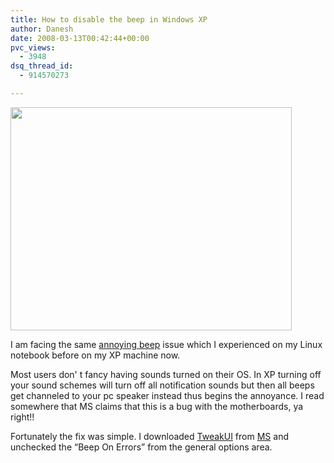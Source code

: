 ```yaml
---
title: How to disable the beep in Windows XP
author: Danesh
date: 2008-03-13T00:42:44+00:00
pvc_views:
  - 3948
dsq_thread_id:
  - 914570273

---
```

<img loading="lazy" src="http://farm3.static.flickr.com/2262/2328065253_3ee512fbee_o.jpg" height="357" width="450" />

I am facing the same [annoying beep][1] issue which I experienced on my Linux notebook before on my XP machine now.

Most users don' t fancy having sounds turned on their OS. In XP turning off your sound schemes will turn off all notification sounds but then all beeps get channeled to your pc speaker instead thus begins the annoyance. I read somewhere that MS claims that this is a bug with the motherboards, ya right!!

Fortunately the fix was simple. I downloaded [TweakUI][2] from [MS][3] and unchecked the &#8220;Beep On Errors&#8221; from the general options area.

 [1]: /posts/how-to-disable-the-beep-in-linux/
 [2]: http://download.microsoft.com/download/f/c/a/fca6767b-9ed9-45a6-b352-839afb2a2679/TweakUiPowertoySetup.exe
 [3]: http://www.microsoft.com/windowsxp/downloads/powertoys/xppowertoys.mspx